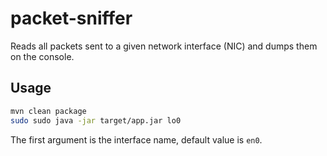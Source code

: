 # packet-sniffer

Reads all packets sent to a given network interface (NIC) and dumps them on the console.

## Usage

```bash
mvn clean package
sudo sudo java -jar target/app.jar lo0 
```

The first argument is the interface name, default value is `en0`.